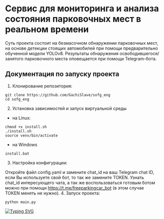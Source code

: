 # Сервис для мониторинга и анализа состояния парковочных мест в реальном времени
Суть проекта состоит на безмасочном обнаружении парковочных мест, на основе детекции стоящих автомобилей при помощи предварительно обученной модели YOLOv8. Результаты обнаружения освободившегося/занятого парковочного места оповещается при помощи Telegram-бота.
## Документация по запуску проекта

1. Клонирование репозитория:
```
git clone https://github.com/GachiSlave/sofg_eng
cd sofg_eng
```

2. Установка зависимостей и запуск виртуальной среды
* на Linux:
```
chmod +x install.sh
./install.sh
source venv/bin/activate
```

* на Windows
```
install.bat
```

3. Настройка конфигурации:

Откройте файл config.yaml и замените chat_id на ваш Telegram chat ID, если Вы используете свой бот, то так же замените TOKEN. Узнать chat_id интересующего чата, а так же воспользоваться готовым ботом можно при помощи https://t.me/freeparkingcar_bot (в этом случае TOKEN менять не нужно).
4. Запуск проекта:
```
python main.py
```

[![Typing SVG](https://readme-typing-svg.herokuapp.com?font=Fira+Code&duration=2000&pause=1000&color=1141f7&random=false&width=600&lines=You're+breathtaking!+%E2%9C%A8)](https://git.io/typing-svg)
